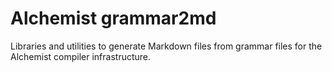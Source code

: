 # Alchemist grammar2md
Libraries and utilities to generate Markdown files from grammar files for the Alchemist compiler infrastructure.
